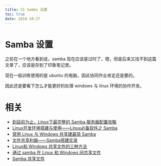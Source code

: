 ```yaml
---
title: 51 Samba 设置
toc: true
date: 2018-10-27
---
```



# Samba 设置

之前在一个地方看到说，samba 现在应该是过时了，嗯，但是后来又找不到这篇文章了，应该是存到了印象笔记里。

现在一般训练使用的是 ubuntu 的电脑，因此协同作业肯定还是要的。

因此还是要看下怎么才能更好的处理 windows 与 linux 环境的协作开发。



# 相关


- [到目前为止，Linux下最完整的 Samba 服务器配置攻略](https://blog.csdn.net/windeal3203/article/details/53008463)
- [Linux开发环境搭建与使用——Linux必备软件之 Samba](https://blog.csdn.net/tennysonsky/article/details/44224671)
- [常用 Linux 与 Windows 共享建最简 Samba](https://www.csdn.net/article/1970-01-01/1758)
- [文件共享利器——Samba搭建实录](https://linuxstory.org/build-samba-server/)
- [Linux和 Windows 共享文件的三种方法](https://blog.csdn.net/farsight2009/article/details/67638461?utm_source=blogxgwz0)
- [通过 samba 在 Linux 和 Windows 间共享文件](https://blog.csdn.net/haohaojian/article/details/11105885)
- [Samba 共享文件](https://www.centos.bz/2018/07/samba-%E5%85%B1%E4%BA%AB%E6%96%87%E4%BB%B6/)
